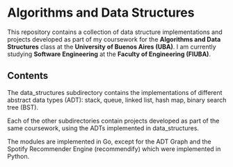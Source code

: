 # Algorithms and Data Structures

This repository contains a collection of data structure implementations and projects developed as part of my coursework for the **Algorithms and Data Structures** class at the **University of Buenos Aires (UBA)**. I am currently studying **Software Engineering** at the **Faculty of Engineering (FIUBA)**.

## Contents

The data_structures subdirectory contains the implementations of different abstract data types (ADT): stack, queue, linked list, hash map, binary search tree (BST). 

Each of the other subdirectories contain projects developed as part of the same coursework, using the ADTs implemented in data_structures.

The modules are implemented in Go, except for the ADT Graph and the Spotify Recommender Engine (recommendify) which were implemented in Python.
